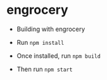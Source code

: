 # engrocery

- Building with engrocery

- Run `npm install`
- Once installed, run `npm build`
- Then run `npm start`
